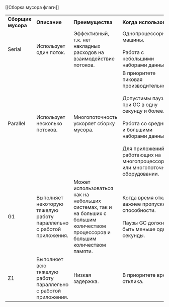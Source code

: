 [[Сборка мусора флаги]]

|                    |                                                                      |                                                                                                                                  |                                                                                                                                                                                                                                             |                         |
| ------------------ | -------------------------------------------------------------------- | -------------------------------------------------------------------------------------------------------------------------------- | ------------------------------------------------------------------------------------------------------------------------------------------------------------------------------------------------------------------------------------------- | ----------------------- |
| **Сборщик мусора** | **Описание**                                                         | **Преимущества**                                                                                                                 | **Когда использовать**                                                                                                                                                                                                                      | **Флаги для включения** |
| Serial             | Использует один поток.                                               | Эффективный, т.к. нет накладных расходов на взаимодействие потоков.                                                              | Однопроцессорные машины.<br><br>Работа с небольшими наборами данных.                                                                                                                                                                        | -XX:+UseSerialGC        |
| Parallel           | Использует несколько потоков.                                        | Многопоточность ускоряет сборку мусора.                                                                                          | В приоритете пиковая производительность.<br><br>Допустимы паузы при GC в одну секунду и более.<br><br>Работа со средними и большими наборами данных.<br><br>Для приложений, работающих на многопроцессорном или многопоточном оборудовании. | -XX:+UseParallelGC      |
| G1                 | Выполняет некоторую тяжелую работу параллельно с работой приложения. | Может использоваться как на небольших системах, так и на больших с большим количеством процессоров и большим количеством памяти. | Когда время отклика важнее пропускной способности.<br><br>Паузы GC должны быть меньше одной секунды.                                                                                                                                        | -XX:+UseG1GC            |
| Z1                 | Выполняет всю тяжелую работу параллельно с работой приложения.       | Низкая задержка.                                                                                                                 | В приоритете время отклика.                                                                                                                                                                                                                 | +UseZGC                 |
